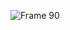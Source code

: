 ![Frame 90](https://github.com/WAYLIVES/WAYLIVES/assets/130656326/79f3320b-1c20-4e75-9e2c-05266b1ab0a4)
